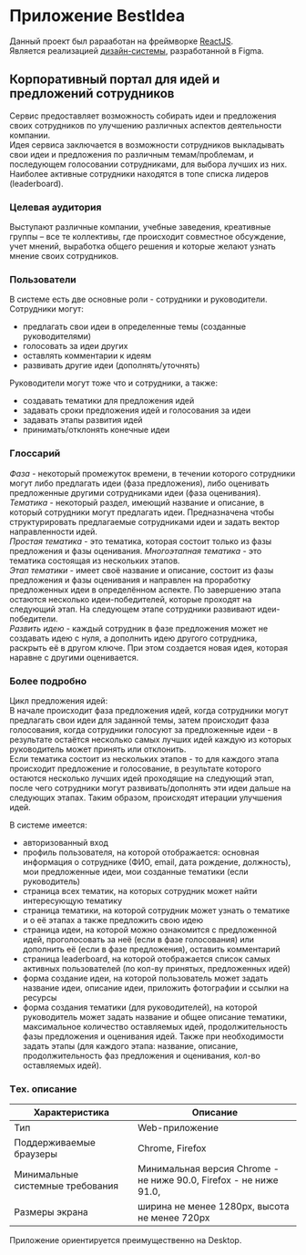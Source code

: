 # Приложение BestIdea

Данный проект был рарааботан на фреймворке [ReactJS](https://reactjs.org/).\
Является реализацией [дизайн-системы](https://www.figma.com/file/PHVPZ4Qczf6jwT8xcKAQSf/Project_DavidenkoRR?node-id=55%3A3306), разработанной в Figma.

## Корпоративный портал для идей и предложений сотрудников

Сервис предоставляет возможность собирать идеи и предложения своих сотрудников по улучшению различных аспектов деятельности компании.\
Идея сервиса заключается в возможности сотрудников выкладывать свои идеи и предложения по различным темам/проблемам, и последующем голосовании сотрудниками, для выбора лучших из них.\
Наиболее активные сотрудники находятся в топе списка лидеров (leaderboard).

### Целевая аудитория

Выступают различные компании, учебные заведения, креативные группы – все те коллективы, где происходит совместное обсуждение, учет мнений, выработка общего решения и которые желают узнать мнение своих сотрудников.

### Пользователи

В системе есть две основные роли - сотрудники и руководители.\
Сотрудники могут:
- предлагать свои идеи в определенные темы (созданные руководителями)
- голосовать за идеи других
- оставлять комментарии к идеям
- развивать другие идеи (дополнять/уточнять)

Руководители могут тоже что и сотрудники, а также:
- создавать тематики для предложения идей
- задавать сроки предложения идей и голосования за идеи
- задавать этапы развития идей
- принимать/отклонять конечные идеи

### Глоссарий

*Фаза* - некоторый промежуток времени, в течении которого сотрудники могут либо предлагать идеи (фаза предложения), либо оценивать предложенные другими сотрудниками идеи (фаза оценивания).\
*Тематика* - некоторый раздел, имеющий название и описание, в который сотрудники могут предлагать идеи. Предназначена чтобы структурировать предлагаемые сотрудниками идеи и задать вектор направленности идей.\
*Простая тематика* - это тематика, которая состоит только из фазы предложения и фазы оценивания.
*Многоэтапная тематика* - это тематика состоящая из нескольких этапов.\
*Этап тематики* - имеет своё название и описание, состоит из фазы предложения и фазы оценивания и направлен на проработку предложенных идеи в определённом аспекте. По завершению этапа остаются несколько идеи-победителей, которые проходят на следующий этап. На следующем этапе сотрудники развивают идеи-победители.\
*Развить идею* - каждый сотрудник в фазе предложения может не создавать идею  с нуля, а дополнить идею другого сотрудника, раскрыть её в другом ключе. При этом создается новая идея, которая наравне с другими оценивается.

### Более подробно

Цикл предложения идей:\
В начале происходит фаза предложения идей, когда сотрудники могут предлагать свои идеи для заданной темы, затем происходит фаза голосования, когда сотрудники голосуют за предложенные идеи - в результате остаётся несколько самых лучших идей каждую из которых руководитель может принять или отклонить.\
Если тематика состоит из нескольких этапов - то для каждого этапа происходит предложение и голосование, в результате которого остаются несколько лучших идей проходящие на следующий этап, после чего сотрудники могут развивать/дополнять эти идеи дальше на следующих этапах. Таким образом, происходят итерации улучшения идей.

В системе имеется:
- авторизованный вход
- профиль пользователя, на которой отображается: основная информация о сотруднике (ФИО, email, дата рождение, должность), мои предложенные идеи, мои созданные тематики (если руководитель)
- страница всех тематик, на которых сотрудник может найти интересующую тематику
- страница тематики, на которой сотрудник может узнать о тематике и о её этапах а также предложить свою идею
- страница идеи, на которой можно ознакомится с предложенной идей, проголосовать за неё (если в фазе голосования) или дополнить её (если в фазе предложения), оставить комментарий
- страница leaderboard, на которой отображается список самых активных пользователей (по кол-ву принятых, предложенных идей)
- форма создание идеи, на которой пользователь может задать название идеи, описание идеи, приложить фотографии и ссылки на ресурсы
- форма создания тематики (для руководителей), на которой руководитель может задать название и общее описание тематики, максимальное количество оставляемых идей, продолжительность фазы предложения и оценивания идей. Также при необходимости задать этапы (для каждого этапа: название, описание, продолжительность фаз предложения и оценивания, кол-во оставляемых идей).

### Тex. описание
Характеристика | Описание
------------- | -------------
Тип | Web-приложение
Поддерживаемые браузеры | Chrome, Firefox
Минимальные системные требования | Минимальная версия Chrome - не ниже 90.0, Firefox - не ниже 91.0,
Размеры экрана | ширина не менее 1280px, высота не менее 720px

Приложение ориентируется преимущественно на Desktop.
